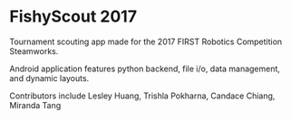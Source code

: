 # FishyScout 2017
Tournament scouting app made for the 2017 FIRST Robotics Competition Steamworks.

Android application features python backend, file i/o, data management, and dynamic layouts.

Contributors include Lesley Huang, Trishla Pokharna, Candace Chiang, Miranda Tang
